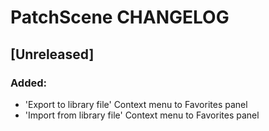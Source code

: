 # PatchScene CHANGELOG

## [Unreleased]
### Added:
- 'Export to library file' Context menu to Favorites panel
- 'Import from library file' Context menu to Favorites panel
